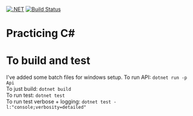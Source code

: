 [![.NET](https://github.com/deanagan/practice-csharp/actions/workflows/dotnet.yml/badge.svg)](https://github.com/deanagan/practice-csharp/actions/workflows/dotnet.yml)
[![Build Status](https://travis-ci.com/deanagan/practice-csharp.svg?branch=master)](https://travis-ci.com/github/deanagan/practice-csharp)
# Practicing C#

# To build and test
I've added some batch files for windows setup.
To run API: `dotnet run -p Api` <br>
To just build: `dotnet build` <br>
To run test: `dotnet test` <br>
To run test verbose + logging: `dotnet test -l:"console;verbosity=detailed"`
